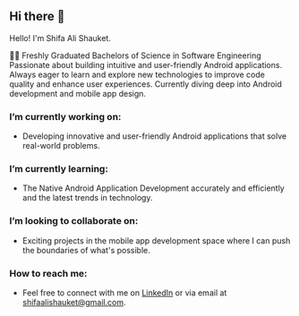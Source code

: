 ## Hi there 👋

Hello! I'm Shifa Ali Shauket.

👨‍💻 Freshly Graduated Bachelors of Science in Software Engineering
Passionate about building intuitive and user-friendly Android applications. Always eager to learn and explore new technologies to improve code quality and enhance user experiences. Currently diving deep into Android development and mobile app design.

### I’m currently working on:
- Developing innovative and user-friendly Android applications that solve real-world problems.
### I’m currently learning:
- The Native Android Application Development accurately and efficiently and the latest trends in technology.
### I’m looking to collaborate on:
- Exciting projects in the mobile app development space where I can push the boundaries of what's possible.

### How to reach me:
- Feel free to connect with me on [LinkedIn](https://www.linkedin.com/in/shifa-ali-shauket-b34042214/) or via email at shifaalishauket@gmail.com.
